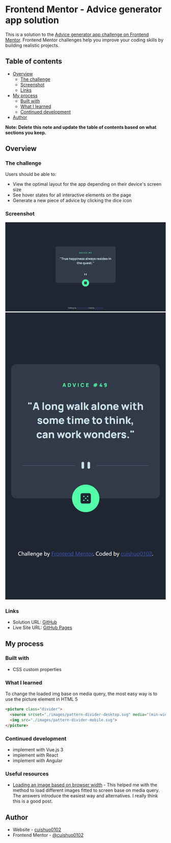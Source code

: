 # Frontend Mentor - Advice generator app solution

This is a solution to the [Advice generator app challenge on Frontend Mentor](https://www.frontendmentor.io/challenges/advice-generator-app-QdUG-13db). Frontend Mentor challenges help you improve your coding skills by building realistic projects.

## Table of contents

- [Overview](#overview)
  - [The challenge](#the-challenge)
  - [Screenshot](#screenshot)
  - [Links](#links)
- [My process](#my-process)
  - [Built with](#built-with)
  - [What I learned](#what-i-learned)
  - [Continued development](#continued-development)
- [Author](#author)

**Note: Delete this note and update the table of contents based on what sections you keep.**

## Overview

### The challenge

Users should be able to:

- View the optimal layout for the app depending on their device's screen size
- See hover states for all interactive elements on the page
- Generate a new piece of advice by clicking the dice icon

### Screenshot

![Laptop](./screenshot-laptop.png)
![Mobile](./screenshot-mobile.png)
### Links

- Solution URL: [GitHub](https://github.com/cuishuo0102/advice-generator-app)
- Live Site URL: [GitHub Pages](https://cuishuo0102.github.io/advice-generator-app)

## My process

### Built with

- CSS custom properties

### What I learned

To change the loaded img base on media query, the most easy way is to use the picture element in HTML 5
```html
<picture class="divider">
  <source srcset="./images/pattern-divider-desktop.svg" media="(min-width: 1024px)">
  <img src="./images/pattern-divider-mobile.svg">
</picture>
```

### Continued development
- implement with Vue.js 3
- implement with React
- implement with Angular

### Useful resources

- [Loading an image based on browser width](https://stackoverflow.com/questions/45274451) - This helped me with the method to load different images fitted to screen base on media query. The answers introduce the easiest way and alternatives. I really think this is a good post.

## Author

- Website - [cuishuo0102](https://github.com/cuishuo0102)
- Frontend Mentor - [@cuishuo0102](https://www.frontendmentor.io/profile/cuishuo0102)
